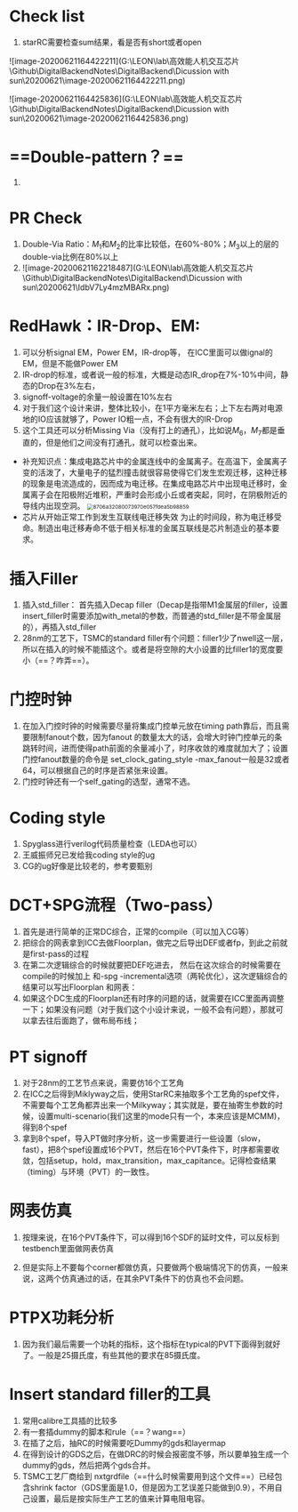 # Check list

1. starRC需要检查sum结果，看是否有short或者open

![image-20200621164422211](G:\LEON\lab\高效能人机交互芯片\Github\DigitalBackendNotes\DigitalBackend\Dicussion with sun\20200621\image-20200621164422211.png)

![image-20200621164425836](G:\LEON\lab\高效能人机交互芯片\Github\DigitalBackendNotes\DigitalBackend\Dicussion with sun\20200621\image-20200621164425836.png)

#  ==Double-pattern？==



1. 

# PR Check

1. Double-Via Ratio：$M_{1}$和$M_{2}$的比率比较低，在60%-80%；$M_{3}$以上的层的double-via比例在80%以上
2. ![image-20200621162218487](G:\LEON\lab\高效能人机交互芯片\Github\DigitalBackendNotes\DigitalBackend\Dicussion with sun\20200621\IdbV7Ly4mzMBARx.png)



# RedHawk：IR-Drop、EM:

1. 可以分析signal EM，Power EM，IR-drop等， 在ICC里面可以做ignal的EM，但是不能做Power EM
2. IR-drop的标准，或者说一般的标准，大概是动态IR_drop在7%-10%中间，静态的Drop在3%左右，
3. signoff-voltage的余量一般设置在10%左右
5. 对于我们这个设计来讲，整体比较小，在1平方毫米左右；上下左右两对电源地的IO应该就够了，Power IO粗一点，不会有很大的IR-Drop
5. 这个工具还可以分析Missing Via（没有打上的通孔），比如说$M_{6}$，$M_{7}$都是垂直的，但是他们之间没有打通孔，就可以检查出来。

- 补充知识点：集成电路芯片中的金属连线中的金属离子。在高温下，金属离子变的活泼了，大量电子的猛烈撞击就很容易使得它们发生宏观迁移，这种迁移的现象是电流造成的，因而成为电迁移。在集成电路芯片中出现电迁移时，金属离子会在阳极附近堆积，严重时会形成小丘或者突起，同时，在阴极附近的导线内出现空洞。				<img src="G:\LEON\lab\高效能人机交互芯片\Github\DigitalBackendNotes\DigitalBackend\Dicussion with sun\20200621\8706a32080073970e057fdea5b98859.png" alt="8706a32080073970e057fdea5b98859" style="zoom:67%;" />
- 芯片从开始正常工作到发生互联线电迁移失效 为止的时间段，称为电迁移受命。制造出电迁移寿命不低于相关标准的金属互联线是芯片制造业的基本要求。

# 插入Filler

1. 插入std_filler： 首先插入Decap filler（Decap是指带M1金属层的filler，设置insert_filler时需要添加with_metal的参数，而普通的std_filler是不带金属层的），再插入std_filler
2. 28nm的工艺下，TSMC的standard filler有个问题：filler1少了nwell这一层，所以在插入的时候不能插这个。或者是将空隙的大小设置的比filler1的宽度要小（==？咋弄==）。

# 门控时钟

1. 在加入门控时钟的时候需要尽量将集成门控单元放在timing path靠后，而且需要限制fanout个数，因为fanout 的数量太大的话，会增大时钟门控单元的条跳转时间，进而使得path前面的余量减小了，时序收敛的难度就加大了；设置门控fanout数量的命令是 set_clock_gating_style -max_fanout一般是32或者64，可以根据自己的时序是否紧张来设置。
2. 门控时钟还有一个self_gating的选型，通常不选。

# Coding style

1. Spyglass进行verilog代码质量检查（LEDA也可以）
2. 王威振师兄已发给我coding style的ug
3. CG的ug好像是比较老的，参考要甄别

# DCT+SPG流程（Two-pass）

1. 首先是进行简单的正常DC综合，正常的compile（可以加入CG等）
2. 把综合的网表拿到ICC去做Floorplan，做完之后导出DEF或者fp，到此之前就是first-pass的过程
3. 在第二次逻辑综合的时候就要把DEF吃进去， 然后在这次综合的时候需要在compile的时候加上 和-spg -incremental选项（两轮优化），这次逻辑综合的结果可以写出Floorplan 和网表：
4. 如果这个DC生成的Floorplan还有时序的问题的话，就需要在ICC里面再调整一下；如果没有问题（对于我们这个小设计来说，一般不会有问题），那就可以拿去往后面跑了，做布局布线；

# PT signoff

1. 对于28nm的工艺节点来说，需要仿16个工艺角
2. 在ICC之后得到Miklyway之后，使用StarRC来抽取多个工艺角的spef文件，不需要每个工艺角都弄出来一个Milkyway；其实就是，要在抽寄生参数的时候，设置multi-scenario(我们这里的mode只有一个，本来应该是MCMM)，得到8个spef
3. 拿到8个spef，导入PT做时序分析，这一步需要进行一些设置（slow，fast），把8个spef设置成16个PVT，然后在16个PVT条件下，时序都需要收敛，包括setup，hold，max_transition，max_capitance。记得检查结果（timing）与环境（PVT）的一致性。

# 网表仿真

1. 按理来说，在16个PVT条件下，可以得到16个SDF的延时文件，可以反标到testbench里面做网表仿真

2. 但是实际上不要每个corner都做仿真，只要做两个极端情况下的仿真，一般来说，这两个仿真通过的话，在其余PVT条件下的仿真也不会问题。

   

# PTPX功耗分析

1. 因为我们最后需要一个功耗的指标，这个指标在typical的PVT下面得到就好了。一般是25摄氏度，有些其他的要求在85摄氏度。

# Insert standard filler的工具

1. 常用calibre工具插的比较多
2. 有一套插dummy的脚本和rule（==？wang==）
3. 在插了之后，抽RC的时候需要吃Dummy的gds和layermap
4. 在得到设计的GDS之后，在做DRC的时候会报密度不够，所以要单独生成一个dummy的gds，然后把两个gds合并。
5. TSMC工艺厂商给到 nxtgrdfile（==什么时候需要用到这个文件==）已经包含shrink factor（GDS里面是1.0，但是因为工艺误差只能做到0.9），不用自己设置，最后是按实际生产工艺的值来计算电阻电容。



